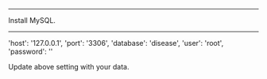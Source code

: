 <hr>Install MySQL.<hr>
'host': '127.0.0.1',
    'port': '3306',
    'database': 'disease',
    'user': 'root',
    'password': ''

  Update above setting with your data.

